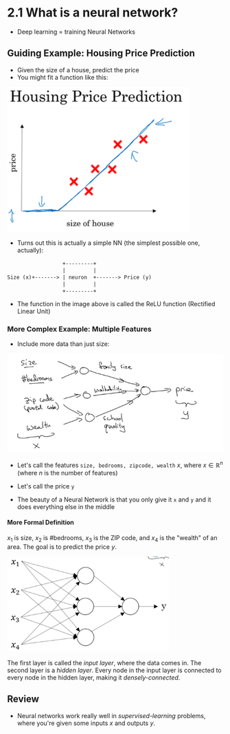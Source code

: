 # 2.1 What is a neural network?

- Deep learning = training Neural Networks

## Guiding Example: Housing Price Prediction

- Given the size of a house, predict the price
- You might fit a function like this:


![](images/2-1-1.png)


- Turns out this is actually a simple NN (the simplest possible one, actually):

```
                  +---------+
                  |         |
Size (x)+-------> | neuron  +-------> Price (y)
                  |         |
                  +---------+

```

- The function in the image above is called the ReLU function (Rectified Linear Unit)


### More Complex Example: Multiple Features

- Include more data than just size:

![](images/2-1-2.png)


- Let's call the features `size, bedrooms, zipcode, wealth` $x$, where $x \in \mathbb{R}^n$ (where $n$ is the number of features)
- Let's call the price `y`


- The beauty of a Neural Network is that you only give it `x` and `y` and it does everything else in the middle


#### More Formal Definition

$x_1$ is size, $x_2$ is #bedrooms, $x_3$ is the ZIP code, and $x_4$ is the "wealth" of an area.
The goal is to predict the price $y$.

![](images/2-1-3.png)

The first layer is called the *input layer*, where the data comes in.
The second layer is a *hidden layer*. Every node in the input layer is connected to every node in the hidden layer, making it *densely-connected*.

## Review

- Neural networks work really well in *supervised-learning* problems, where you're given some inputs $x$ and outputs $y$.
